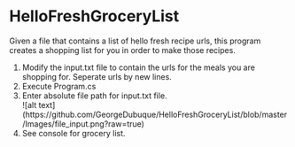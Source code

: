 # HelloFreshGroceryList
Given a file that contains a list of hello fresh recipe urls, this program creates a shopping list for you in order to make those recipes.


<ol>
<li>Modify the input.txt file to contain the urls for the meals you are shopping for. Seperate urls by new lines.</li>
<li>Execute Program.cs</li>
<li>Enter absolute file path for input.txt file.</li>
![alt text](https://github.com/GeorgeDubuque/HelloFreshGroceryList/blob/master/Images/file_input.png?raw=true)
<li>See console for grocery list.</li>
</ol>
